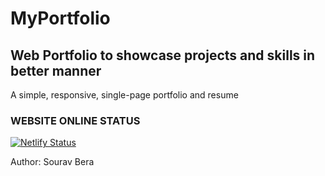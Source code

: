 # MyPortfolio
## Web Portfolio to showcase projects and skills in better manner

A simple, responsive, single-page portfolio and resume

### WEBSITE ONLINE STATUS
[![Netlify Status](https://api.netlify.com/api/v1/badges/cdb9dc24-9d00-4eab-acbc-42eed335d7af/deploy-status)](https://app.netlify.com/sites/upbeat-almeida-9255c7/deploys)

Author: Sourav Bera

